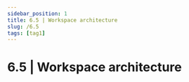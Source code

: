 ```yaml
---
sidebar_position: 1
title: 6.5 | Workspace architecture
slug: /6.5
tags: [tag1]
---
```


# 6.5 | Workspace architecture





